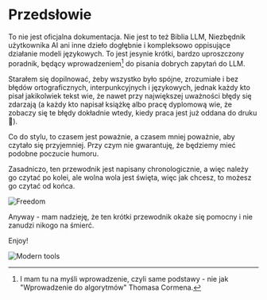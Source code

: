 # Przedsłowie

To nie jest oficjalna dokumentacja.
Nie jest to też Biblia LLM, Niezbędnik użytkownika AI ani inne dzieło dogłębnie i kompleksowo oppisujące działanie modeli językowych.
To jest jesynie krótki, bardzo uproszczony poradnik, będący wprowadzeniem[^1] do pisania dobrych zapytań do LLM.

Starałem się dopilnować, żeby wszystko było spójne, zrozumiałe i bez błędów ortograficznych, interpunkcyjnych i językowych, jednak każdy kto pisał jakikolwiek tekst wie, że nawet przy największej uważności błędy się zdarzają (a każdy kto napisał książkę albo pracę dyplomową wie, że zobaczy się te błędy dokładnie wtedy, kiedy praca jest już oddana do druku 🥹).

Co do stylu, to czasem jest poważnie, a czasem mniej poważnie, aby czytało się przyjemniej.
Przy czym nie gwarantuję, że będziemy mieć podobne poczucie humoru.

Zasadniczo, ten przewodnik jest napisany chronologicznie, a więc należy go czytać po kolei, ale wolna wola jest święta, więc jak chcesz, to możesz go czytać od końca.

![Freedom](https://imgs.xkcd.com/comics/freedom.png)

Anyway - mam nadzieję, że ten krótki przewodnik okaże się pomocny i nie zanudzi nikogo na śmierć.

Enjoy!

![Modern tools](https://imgs.xkcd.com/comics/modern_tools.png)

[^1]: I mam tu na myśli wprowadzenie, czyli same podstawy - nie jak "Wprowadzenie do algorytmów" Thomasa Cormena.